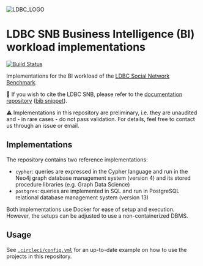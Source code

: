![LDBC_LOGO](https://raw.githubusercontent.com/wiki/ldbc/ldbc_snb_datagen/images/ldbc-logo.png)

# LDBC SNB Business Intelligence (BI) workload implementations

[![Build Status](https://circleci.com/gh/ldbc/ldbc_snb_bi.svg?style=svg)](https://circleci.com/gh/ldbc/ldbc_snb_bi)

Implementations for the BI workload of the [LDBC Social Network Benchmark](https://ldbc.github.io/ldbc_snb_docs/).

:scroll: If you wish to cite the LDBC SNB, please refer to the [documentation repository](https://github.com/ldbc/ldbc_snb_docs#how-to-cite-ldbc-benchmarks) ([bib snippet](https://github.com/ldbc/ldbc_snb_docs/blob/dev/bib/specification.bib)).

:warning: Implementations in this repository are preliminary, i.e. they are unaudited and - in rare cases - do not pass validation. For details, feel free to contact us through an issue or email.

## Implementations

The repository contains two reference implementations:

* `cypher`: queries are expressed in the Cypher language and run in the Neo4j graph database management system (version 4) and its stored procedure libraries (e.g. Graph Data Science)
* `postgres`: queries are implemented in SQL and run in PostgreSQL relational database management system (version 13)

Both implementations use Docker for ease of setup and execution. However, the setups can be adjusted to use a non-containerized DBMS.

## Usage

See [`.circleci/config.yml`](.circleci/config.yml) for an up-to-date example on how to use the projects in this repository.
